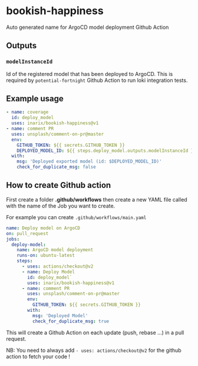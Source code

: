 # bookish-happiness
Auto generated name for ArgoCD model deployment Github Action

## Outputs

### `modelInstanceId`

Id of the registered model that has been deployed to ArgoCD. This is required by ``potential-fortnight`` Github Action to run loki integration tests.

## Example usage
```yaml
- name: coverage
  id: deploy_model
  uses: inarix/bookish-happiness@v1
- name: comment PR
  uses: unsplash/comment-on-pr@master
  env:
    GITHUB_TOKEN: ${{ secrets.GITHUB_TOKEN }}
    DEPLOYED_MODEL_ID: ${{ steps.deploy_model.outputs.modelInstanceId }}
  with:
    msg: 'Deployed exported model (id: $DEPLOYED_MODEL_ID)'
    check_for_duplicate_msg: false
```

## How to create Github action

First create a folder **.github/workflows** then create a new YAML file called with the name of the Job you want to create.

For example you can create ```.github/workflows/main.yaml```
```yaml
name: Deploy model on ArgoCD
on: pull_request
jobs:
  deploy-model:
    name: ArgoCD model deployment 
    runs-on: ubuntu-latest
    steps:
      - uses: actions/checkout@v2
      - name: Deploy Model
        id: deploy_model`
        uses: inarix/bookish-happiness@v1
      - name: comment PR
        uses: unsplash/comment-on-pr@master
        env:
          GITHUB_TOKEN: ${{ secrets.GITHUB_TOKEN }}
        with:
          msg: 'Deployed Model'
          check_for_duplicate_msg: true
```

This will create a Github Action on each update (push, rebase ...) in a pull request.

NB: You need to always add ```- uses: actions/checkout@v2``` for the github action to fetch your code !